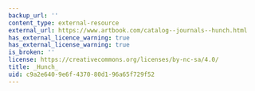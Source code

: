 ```yaml
---
backup_url: ''
content_type: external-resource
external_url: https://www.artbook.com/catalog--journals--hunch.html
has_external_licence_warning: true
has_external_license_warning: true
is_broken: ''
license: https://creativecommons.org/licenses/by-nc-sa/4.0/
title: _Hunch_
uid: c9a2e640-9e6f-4370-80d1-96a65f729f52
---
```

